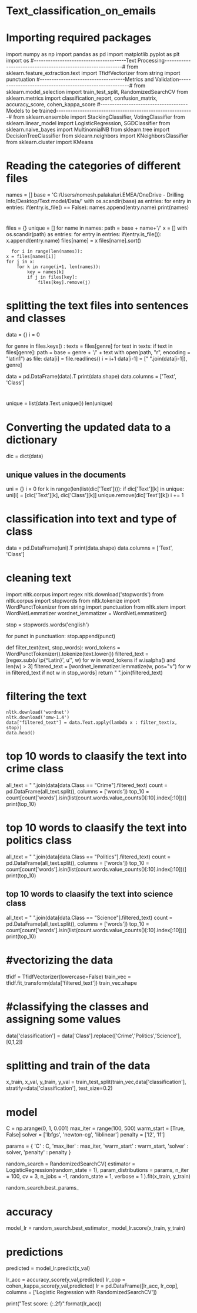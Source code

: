 # Text_classification_on_emails

# Importing required packages
  import numpy as np 
  import pandas as pd
  import matplotlib.pyplot as plt
  import os
  #---------------------------------------Text Processing------------------------------------------------------------#
  from sklearn.feature_extraction.text import TfidfVectorizer
  from string import punctuation
  #------------------------------------Metrics and Validation---------------------------------------------------------#
  from sklearn.model_selection import train_test_split, RandomizedSearchCV
  from sklearn.metrics import classification_report, confusion_matrix, accuracy_score, cohen_kappa_score
  #-------------------------------------Models to be trained----------------------------------------------------------#
  from sklearn.ensemble import StackingClassifier, VotingClassifier
  from sklearn.linear_model import LogisticRegression, SGDClassifier
  from sklearn.naive_bayes import MultinomialNB
  from sklearn.tree import DecisionTreeClassifier
  from sklearn.neighbors import KNeighborsClassifier
  from sklearn.cluster import KMeans
  
  # Reading the categories of different files
  names = []
  base = 'C:/Users/nomesh.palakaluri.EMEA/OneDrive - Drilling Info/Desktop/Text model/Data/'
  with os.scandir(base) as entries:
      for entry in entries:
          if(entry.is_file() == False):
              names.append(entry.name)
  print(names)
  
  # 
  files = {}
  unique = []
  for name in names:
      path = base + name+'/'
      x = []
      with os.scandir(path) as entries:
          for entry in entries:
              if(entry.is_file()):
                  x.append(entry.name)
      files[name] = x
      files[name].sort()
      
      for i in range(len(names)):
    x = files[names[i]]
    for j in x:
        for k in range(i+1, len(names)):
            key = names[k]
            if j in files[key]:
                files[key].remove(j)
# splitting the text files into sentences and classes
  data = {}
  i = 0

  for genre in files.keys() :
      texts = files[genre]
      for text in texts:
          if text in files[genre]:
              path = base + genre + '/' + text
              with open(path, "r", encoding = "latin1") as file:
                  data[i] = file.readlines()
                  i = i+1
              data[i-1] = [" ".join(data[i-1]), genre] 

  data = pd.DataFrame(data).T
  print(data.shape)
  data.columns = ['Text', 'Class']
#
unique = list(data.Text.unique())
len(unique)

# Converting the updated data to a dictionary
dic = dict(data)

## unique values in the documents
  uni = {}
  i = 0
  for k in range(len(list(dic['Text']))):
      if dic['Text'][k] in unique:
          uni[i] = [dic['Text'][k], dic['Class'][k]]
          unique.remove(dic['Text'][k])
          i += 1
# classification into text and type of class
  data = pd.DataFrame(uni).T
  print(data.shape)
  data.columns = ['Text', 'Class']
# cleaning text
  import nltk.corpus
  import regex
  nltk.download('stopwords')
  from nltk.corpus import stopwords 
  from nltk.tokenize import WordPunctTokenizer
  from string import punctuation
  from nltk.stem import WordNetLemmatizer
  wordnet_lemmatizer = WordNetLemmatizer()

  stop = stopwords.words('english')

  for punct in punctuation:
      stop.append(punct)

  def filter_text(text, stop_words):
      word_tokens = WordPunctTokenizer().tokenize(text.lower())
      filtered_text = [regex.sub(u'\p{^Latin}', u'', w) for w in word_tokens if w.isalpha() and len(w) > 3]
      filtered_text = [wordnet_lemmatizer.lemmatize(w, pos="v") for w in filtered_text if not w in stop_words] 
      return " ".join(filtered_text)
# filtering the text
    nltk.download('wordnet')
    nltk.download('omw-1.4')
    data["filtered_text"] = data.Text.apply(lambda x : filter_text(x, stop)) 
    data.head()
# top 10 words to claasify the text into crime class
  all_text = " ".join(data[data.Class == "Crime"].filtered_text) 
  count = pd.DataFrame(all_text.split(), columns = ['words'])
  top_10 = count[count['words'].isin(list(count.words.value_counts()[:10].index[:10]))]
  print(top_10)
 # top 10 words to claasify the text into politics class
  all_text = " ".join(data[data.Class == "Politics"].filtered_text)
  count = pd.DataFrame(all_text.split(), columns = ['words'])
  top_10 = count[count['words'].isin(list(count.words.value_counts()[:10].index[:10]))]
  print(top_10)
## top 10 words to claasify the text into science class
  all_text = " ".join(data[data.Class == "Science"].filtered_text)
  count = pd.DataFrame(all_text.split(), columns = ['words'])
  top_10 = count[count['words'].isin(list(count.words.value_counts()[:10].index[:10]))]
  print(top_10)
# #vectorizing the data 
  tfidf = TfidfVectorizer(lowercase=False)
  train_vec = tfidf.fit_transform(data['filtered_text'])
  train_vec.shape
# #classifying the classes and assigning some values
  data['classification'] = data['Class'].replace(['Crime','Politics','Science'],[0,1,2])
# splitting and train of the data
x_train, x_val, y_train, y_val = train_test_split(train_vec,data['classification'], stratify=data['classification'], test_size=0.2)
# model
  C = np.arange(0, 1, 0.001)
  max_iter = range(100, 500)
  warm_start = [True, False]
  solver = ['lbfgs', 'newton-cg', 'liblinear']
  penalty = ['l2', 'l1']

  params = {
      'C' : C,
      'max_iter' : max_iter,
      'warm_start' : warm_start,
      'solver' : solver,
      'penalty' : penalty
  }

  random_search = RandomizedSearchCV(
      estimator = LogisticRegression(random_state = 1),
      param_distributions = params,
      n_iter = 100,
      cv = 3,
      n_jobs = -1,
      random_state = 1,
      verbose = 1
  ).fit(x_train, y_train)

  random_search.best_params_
 # accuracy
  model_lr = random_search.best_estimator_
  model_lr.score(x_train, y_train)
 # predictions
  predicted = model_lr.predict(x_val)

  lr_acc = accuracy_score(y_val,predicted)
  lr_cop = cohen_kappa_score(y_val,predicted)
  lr = pd.DataFrame([lr_acc, lr_cop], columns = ['Logistic Regression with RandomizedSearchCV'])

  print("Test score: {:.2f}".format(lr_acc))
  


